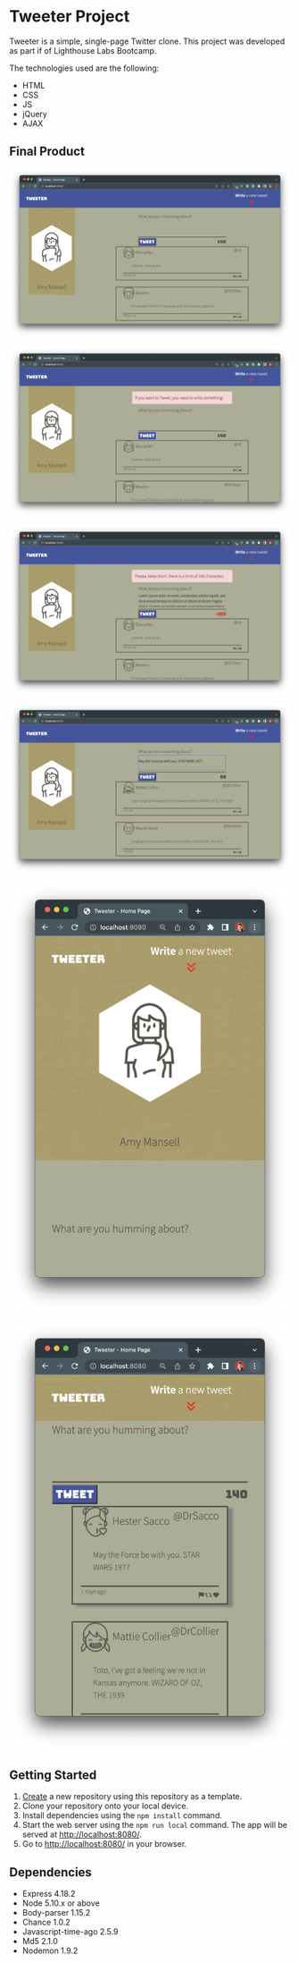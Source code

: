 # Tweeter Project

Tweeter is a simple, single-page Twitter clone. This project was developed as 
part if of Lighthouse Labs Bootcamp.

The technologies used are the following:

- HTML
- CSS
- JS
- jQuery
- AJAX

## Final Product
!["Tweeter Initial Page"](docs/tweeter_initial_page.png)

!["Empty Tweet Error Message"](docs/empty_tweet_error.png)

!["Too Long Tweet Error Message"](docs/too_long_tweet_error.png)

!["Posting a Tweet"](docs/posting_a_tweet.png)

!["Tweeter Responsive Initial Page"](docs/tweeter_responsive_initial_page.png)

!["Tweeter Responsive Page"](docs/tweets_responsive_page.png)


## Getting Started

1. [Create](https://docs.github.com/en/repositories/creating-and-managing-repositories/creating-a-repository-from-a-template) a new repository using this repository as a template.
2. Clone your repository onto your local device.
3. Install dependencies using the `npm install` command.
3. Start the web server using the `npm run local` command. The app will be served at <http://localhost:8080/>.
4. Go to <http://localhost:8080/> in your browser.

## Dependencies

- Express 4.18.2
- Node 5.10.x or above
- Body-parser 1.15.2
- Chance 1.0.2
- Javascript-time-ago 2.5.9
- Md5 2.1.0
- Nodemon 1.9.2
